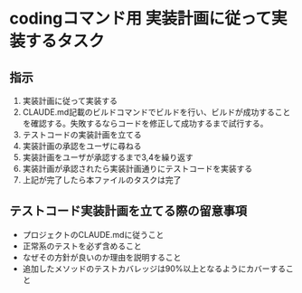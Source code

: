 # codingコマンド用 実装計画に従って実装するタスク

## 指示
1. 実装計画に従って実装する
2. CLAUDE.md記載のビルドコマンドでビルドを行い、ビルドが成功することを確認する。失敗するならコードを修正して成功するまで試行する。
3. テストコードの実装計画を立てる
4. 実装計画の承認をユーザに尋ねる
5. 実装計画をユーザが承認するまで3,4を繰り返す
6. 実装計画が承認されたら実装計画通りにテストコードを実装する
7. 上記が完了したら本ファイルのタスクは完了

## テストコード実装計画を立てる際の留意事項
- プロジェクトのCLAUDE.mdに従うこと
- 正常系のテストを必ず含めること
- なぜその方針が良いのか理由を説明すること
- 追加したメソッドのテストカバレッジは90%以上となるようにカバーすること
